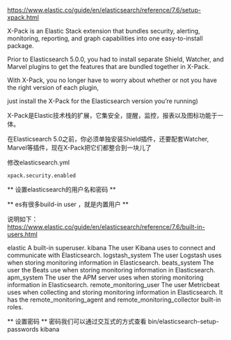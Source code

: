 
https://www.elastic.co/guide/en/elasticsearch/reference/7.6/setup-xpack.html

X-Pack is an Elastic Stack extension that bundles security, alerting, monitoring, reporting, and graph capabilities into one easy-to-install package.

Prior to Elasticsearch 5.0.0, you had to install separate Shield, Watcher, and Marvel plugins to get the features that are bundled together in X-Pack.

With X-Pack, you no longer have to worry about whether or not you have the right version of each plugin,

just install the X-Pack for the Elasticsearch version you’re running)

X-Pack是Elastic技术栈的扩展，它集安全，提醒，监控，报表以及图标功能于一体。

在Elasticsearch 5.0之前，你必须单独安装Shield插件，还要配套Watcher, Marvel等插件，现在X-Pack把它们都整合到一块儿了

修改elasticsearch.yml 
```language
xpack.security.enabled

```

** 设置elasticsearch的用户名和密码 ** 

** es有很多build-in user ，就是内置用户 ** 

说明如下：
https://www.elastic.co/guide/en/elasticsearch/reference/7.6/built-in-users.html

elastic
A built-in superuser.
kibana
The user Kibana uses to connect and communicate with Elasticsearch.
logstash_system
The user Logstash uses when storing monitoring information in Elasticsearch.
beats_system
The user the Beats use when storing monitoring information in Elasticsearch.
apm_system
The user the APM server uses when storing monitoring information in Elasticsearch.
remote_monitoring_user
The user Metricbeat uses when collecting and storing monitoring information in Elasticsearch. It has the remote_monitoring_agent and remote_monitoring_collector built-in roles.


** 设置密码 **
密码我们可以通过交互式的方式查看
bin/elasticsearch-setup-passwords kibana

